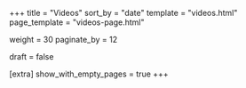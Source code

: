 +++
title = "Videos"
sort_by = "date"
template = "videos.html"
page_template = "videos-page.html"

weight = 30
paginate_by = 12

draft = false

[extra]
show_with_empty_pages = true
+++

